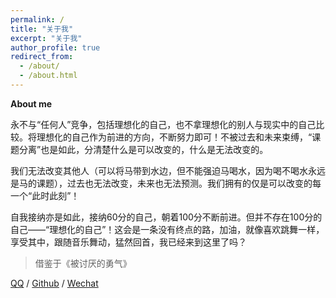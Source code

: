 ```yaml
---
permalink: /
title: "关于我"
excerpt: "关于我"
author_profile: true
redirect_from: 
  - /about/
  - /about.html
---
```


**About me**

永不与“任何人”竞争，包括理想化的自己，也不拿理想化的别人与现实中的自己比较。将理想化的自己作为前进的方向，不断努力即可！不被过去和未来束缚，“课题分离”也是如此，分清楚什么是可以改变的，什么是无法改变的。

我们无法改变其他人（可以将马带到水边，但不能强迫马喝水，因为喝不喝水永远是马的课题），过去也无法改变，未来也无法预测。我们拥有的仅是可以改变的每一个“此时此刻”！

自我接纳亦是如此，接纳60分的自己，朝着100分不断前进。但并不存在100分的自己——“理想化的自己”！这会是一条没有终点的路，加油，就像喜欢跳舞一样，享受其中，跟随音乐舞动，猛然回首，我已经来到这里了吗？

> 借鉴于《被讨厌的勇气》

[QQ](../images/QQ.jpg) / [Github](https://github.com/guo060528) / [Wechat](../images/wechat.jpg)
